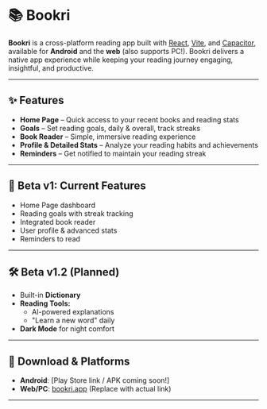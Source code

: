 # 📚 Bookri

**Bookri** is a cross-platform reading app built with [React](https://react.dev/), [Vite](https://vitejs.dev/), and [Capacitor](https://capacitorjs.com/), available for **Android** and the **web** (also supports PC!). Bookri delivers a native app experience while keeping your reading journey engaging, insightful, and productive.

---

## ✨ Features

- **Home Page** – Quick access to your recent books and reading stats
- **Goals** – Set reading goals, daily & overall, track streaks
- **Book Reader** – Simple, immersive reading experience
- **Profile & Detailed Stats** – Analyze your reading habits and achievements
- **Reminders** – Get notified to maintain your reading streak

---

## 🚀 Beta v1: Current Features

- Home Page dashboard
- Reading goals with streak tracking
- Integrated book reader
- User profile & advanced stats
- Reminders to read

---

## 🛠️ Beta v1.2 (Planned)

- Built-in **Dictionary**
- **Reading Tools:**  
  - AI-powered explanations  
  - "Learn a new word" daily
- **Dark Mode** for night comfort

---

## 📲 Download & Platforms

- **Android**: [Play Store link / APK coming soon!]
- **Web/PC**: [bookri.app](#) (Replace with actual link)

---
